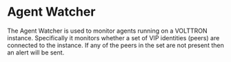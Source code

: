 Agent Watcher
=============

The Agent Watcher is used to monitor agents running on a VOLTTRON
instance. Specifically it monitors whether a set of VIP identities
(peers) are connected to the instance. If any of the peers in the set
are not present then an alert will be sent.
